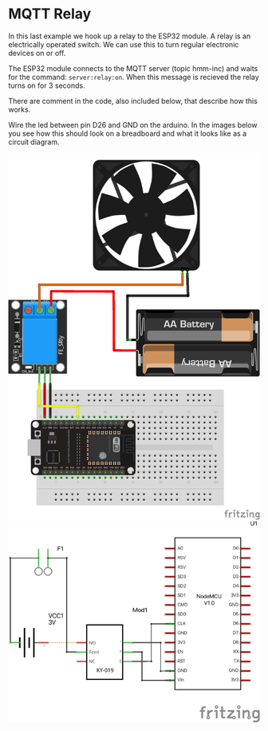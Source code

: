 # MQTT Relay

In this last example we hook up a relay to the ESP32 module. A relay is an electrically operated switch. We can use this to turn regular electronic devices on or off.

The ESP32 module connects to the MQTT server (topic hmm-inc) and waits for the command:
`server:relay:on`. When this message is recieved the relay turns on for 3 seconds.

There are comment in the code, also included below, that describe how this works. 

Wire the led between pin D26 and GND on the arduino. In the images below you see how this should look on a breadboard and what it looks like as a circuit diagram. 

![wiring](MQTT_relay_bb.png)
![wiring](MQTT_relay_sch.png)

